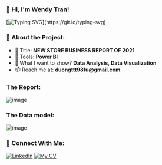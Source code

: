 ### 👋 Hi, I'm Wendy Tran!

[![Typing SVG](https://readme-typing-svg.herokuapp.com?color=%2336BCF7&lines=Welcome+to+my+PowerBI+Project!)](https://git.io/typing-svg)

### 🚀 About the Project:
- 🔭 Title: **NEW STORE BUSINESS REPORT OF 2021**
- 🌱 Tools: **Power BI**
- 💬 What I want to show? **Data Analysis, Data Visualization**
- 📫 Reach me at:  **duongttt98fu@gmail.com**



### The Report:
![image](https://github.com/user-attachments/assets/17e2a90b-8407-4477-ad46-1e8eb0cd08ca)


### The Data model:
![image](https://github.com/user-attachments/assets/3f3c52c9-4dab-4e2a-b44d-a1d00fe9f358)


### 🔗 Connect With Me:
[![LinkedIn](https://img.shields.io/badge/LinkedIn-WendyTran-blue?style=for-the-badge&logo=linkedin)](www.linkedin.com/in/thuy-duong-tran-63b9a7242)
[![My CV](https://img.shields.io/badge/Twitter-YourHandle-blue?style=for-the-badge&logo=twitter)](https://twitter.com/your-handle)
